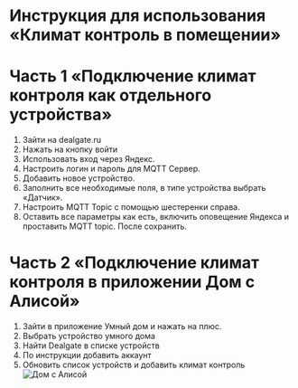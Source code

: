 # Инструкция для использования «Климат контроль в помещении»
# Часть 1 «Подключение климат контроля как отдельного устройства»
1. Зайти на dealgate.ru
2. Нажать на кнопку войти
3. Использовать вход через Яндекс.
4. Настроить логин и пароль для MQTT Сервер.
5. Добавить новое устройство.
6. Заполнить все необходимые поля, в типе устройства выбрать «Датчик».
7. Настроить MQTT Topic с помощью шестеренки справа.
8. Оставить все параметры как есть, включить оповещение Яндекса и проставить MQTT topic. После сохранить.

# Часть 2 «Подключение климат контроля в приложении Дом с Алисой»
1. Зайти в приложение Умный дом и нажать на плюс.
2. Выбрать устройство умного дома
3. Найти Dealgate в списке устройств
4. По инструкции добавить аккаунт
5. Обновить список устройств и добавить климат контроль
![Дом с Алисой]([путь_к_изображению](https://github.com/KonurbaevaTN/TP/blob/main/source/wSVv8C9sDnk.jpg)https://github.com/KonurbaevaTN/TP/blob/main/source/wSVv8C9sDnk.jpg)
